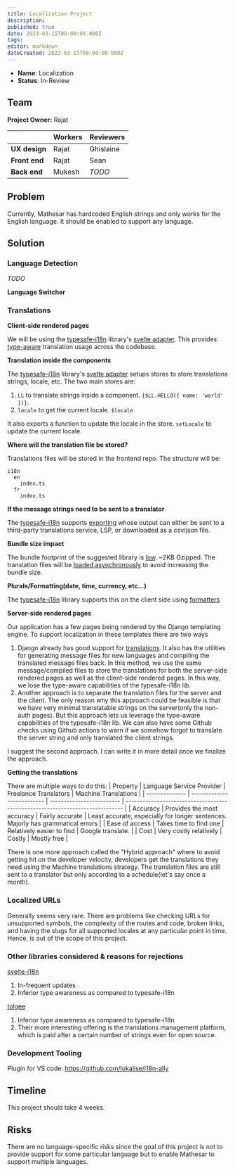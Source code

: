```yaml
---
title: Localization Project
description:
published: true
date: 2023-03-15T00:00:00.000Z
tags:
editor: markdown
dateCreated: 2023-03-15T00:00:00.000Z
---
```


- **Name**: Localization
- **Status**: In-Review

## Team

**Project Owner:** Rajat

|               | Workers | Reviewers |
| ------------- | ------- | --------- |
| **UX design** | Rajat   | Ghislaine |
| **Front end** | Rajat   | Sean      |
| **Back end**  | Mukesh  | _TODO_    |

## Problem

Currently, Mathesar has hardcoded English strings and only works for the English language. It should be enabled to support any language.

## Solution

### Language Detection

_TODO_

**Language Switcher**

### Translations

**Client-side rendered pages**

We will be using the [typesafe-i18n](https://github.com/ivanhofer/typesafe-i18n) library's [svelte adapter](https://github.com/ivanhofer/typesafe-i18n/tree/main/packages/adapter-svelte). This provides [type-aware](https://github.com/ivanhofer/typesafe-i18n#typesafety) translation usage across the codebase.

**Translation inside the components**

The [typesafe-i18n](https://github.com/ivanhofer/typesafe-i18n) library's [svelte adapter](https://github.com/ivanhofer/typesafe-i18n/tree/main/packages/adapter-svelte) setups stores to store translations strings, locale, etc. The two main stores are:

1. `LL` to translate strings inside a component. `{$LL.HELLO({ name: 'world' })}`.
2. `locale` to get the current locale. `$locale`

It also exports a function to update the locale in the store.
`setLocale` to update the current locale.

**Where will the translation file be stored?**

Translations files will be stored in the frontend repo. The structure will be:

```
i18n
  en
    index.ts
  fr
    index.ts
```

**If the message strings need to be sent to a translator**

The [typesafe-i18n](https://github.com/ivanhofer/typesafe-i18n) supports [exporting](https://github.com/ivanhofer/typesafe-i18n/tree/main/packages/exporter) whose output can either be sent to a third-party translations service, LSP, or downloaded as a csv/json file.

**Bundle size impact**

The bundle footprint of the suggested library is [low](https://github.com/ivanhofer/typesafe-i18n#sizes). ~2KB Gzipped.
The translation files will be [loaded asynchronously](https://github.com/ivanhofer/typesafe-i18n/tree/main/packages/generator#asynchronous-loading-of-locales) to avoid increasing the bundle size.

**Plurals/Formatting(date, time, currency, etc...)**

The [typesafe-i18n](https://github.com/ivanhofer/typesafe-i18n) library supports this on the client side using [formatters](https://github.com/ivanhofer/typesafe-i18n/tree/main/packages/formatters)

**Server-side rendered pages**

Our application has a few pages being rendered by the Django templating engine. To support localization in these templates there are two ways

1. Django already has good support for [translations](https://docs.djangoproject.com/en/4.1/topics/i18n/translation/#compiling-message-files). It also has the utilities for generating message files for new languages and compiling the translated message files back. In this method, we use the same message/compiled files to store the translations for both the server-side rendered pages as well as the client-side rendered pages. In this way, we lose the type-aware capabilities of the typesafe-i18n lib.
2. Another approach is to separate the translation files for the server and the client. The only reason why this approach could be feasible is that we have very minimal translatable strings on the server(only the non-auth pages). But this approach lets us leverage the type-aware capabilities of the typesafe-i18n lib. We can also have some Github checks using Github actions to warn if we somehow forgot to translate the server string and only translated the client strings.

I suggest the second approach. I can write it in more detail once we finalize the approach.

**Getting the translations**

There are multiple ways to do this:
| Property | Language Service Provider | Freelance Translators | Machine Translations |
| -------------- | -------------------------- | ------------------------- | ----------------------------------------------------------------------------- |
| Accuracy | Provides the most accuracy | Fairly accurate | Least accurate, especially for longer sentences. Majorly has grammatical errors |
| Ease of access | Takes time to find one | Relatively easier to find | Google translate. |
| Cost | Very costly relatively | Costly | Mostly free |

There is one more approach called the "Hybrid approach" where to avoid getting hit on the developer velocity, developers get the translations they need using the Machine translations strategy. The translation files are still sent to a translator but only according to a schedule(let's say once a month).

### Localized URLs

Generally seems very rare. There are problems like checking URLs for unsupported symbols, the complexity of the routes and code, broken links, and having the slugs for all supported locales at any particular point in time.
Hence, is out of the scope of this project.

### Other libraries considered & reasons for rejections

[svelte-i18n](https://github.com/kaisermann/svelte-i18n)

1. In-frequent updates
2. Inferior type awareness as compared to typesafe-i18n

[tolgee](https://tolgee.io/integrations/svelte)

1. Inferior type awareness as compared to typesafe-i18n
2. Their more interesting offering is the translations management platform, which is paid after a certain number of strings even for open source.

### Development Tooling

Plugin for VS code: https://github.com/lokalise/i18n-ally

## Timeline

This project should take 4 weeks.

## Risks

There are no language-specific risks since the goal of this project is not to provide support for some particular language but to enable Mathesar to support multiple languages.
